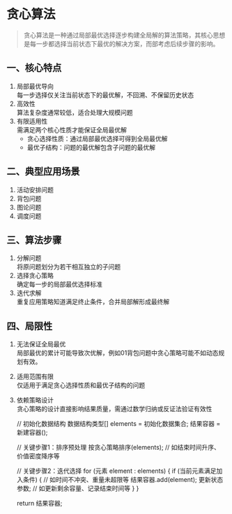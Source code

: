 # 贪心算法

> 贪心算法是一种通过局部最优选择逐步构建全局解的算法策略，其核心思想是每一步都选择当前状态下最优的解决方案，而部考虑后续步骤的影响。

## 一、核心特点

1. 局部最优导向  
   每一步选择仅关注当前状态下的最优解，不回溯、不保留历史状态
2. 高效性  
   算法复杂度通常较低，适合处理大规模问题
3. 有限适用性  
   需满足两个核心性质才能保证全局最优解
    + 贪心选择性质：通过局部最优选择可得到全局最优解
    + 最优子结构：问题的最优解包含子问题的最优解

## 二、典型应用场景

1. 活动安排问题
2. 背包问题
3. 图论问题
4. 调度问题

## 三、算法步骤

1. 分解问题  
   将原问题划分为若干相互独立的子问题
2. 选择贪心策略  
   确定每一步的局部最优选择标准
3. 迭代求解  
   重复应用策略知道满足终止条件，合并局部解形成最终解

## 四、局限性
1. 无法保证全局最优  
   局部最优的累计可能导致次优解，例如01背包问题中贪心策略可能不如动态规划有效。
2. 适用范围有限  
   仅适用于满足贪心选择性质和最优子结构的问题
3. 依赖策略设计  
   贪心策略的设计直接影响结果质量，需通过数学归纳或反证法验证有效性


    // 初始化数据结构
    数据结构类型[] elements = 初始化数据集合;
    结果容器 = 新建容器();
    
    // 关键步骤1：排序预处理
    按贪心策略排序(elements); // 如结束时间升序、价值密度降序等
    
    // 关键步骤2：迭代选择
    for (元素 element : elements) {
        if (当前元素满足加入条件) { // 如时间不冲突、重量未超限等
            结果容器.add(element);
            更新状态参数;        // 如更新剩余容量、记录结束时间等
        }
    }
    
    return 结果容器;